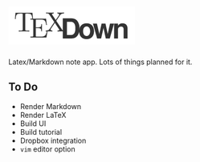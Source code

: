 ![TeXDown](texdown-logo-hybrid.png)
=======
Latex/Markdown note app.  Lots of things planned for it.

To Do
-----
- Render Markdown
- Render LaTeX
- Build UI
- Build tutorial
- Dropbox integration
- `vim` editor option
